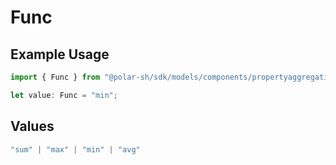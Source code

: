 # Func

## Example Usage

```typescript
import { Func } from "@polar-sh/sdk/models/components/propertyaggregation.js";

let value: Func = "min";
```

## Values

```typescript
"sum" | "max" | "min" | "avg"
```